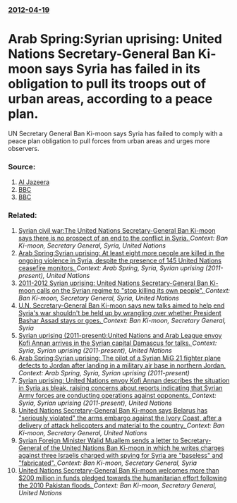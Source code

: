 ### [2012-04-19](/news/2012/04/19/index.md)

# Arab Spring:Syrian uprising: United Nations Secretary-General Ban Ki-moon says Syria has failed in its obligation to pull its troops out of urban areas, according to a peace plan. 

UN Secretary General Ban Ki-moon says Syria has failed to comply with a peace plan obligation to pull forces from urban areas and urges more observers.


### Source:

1. [Al Jazeera](http://www.aljazeera.com/news/middleeast/2012/04/2012419142047543442.html)
2. [BBC](http://www.bbc.co.uk/news/world-middle-east-17765654)
3. [BBC](http://www.bbc.co.uk/news/world-middle-east-17766536)

### Related:

1. [Syrian civil war:The United Nations Secretary-General Ban Ki-moon says there is no prospect of an end to the conflict in Syria. ](/news/2012/12/20/syrian-civil-war-pthe-united-nations-secretary-general-ban-ki-moon-says-there-is-no-prospect-of-an-end-to-the-conflict-in-syria.md) _Context: Ban Ki-moon, Secretary General, Syria, United Nations_
2. [Arab Spring:Syrian uprising: At least eight more people are killed in the ongoing violence in Syria, despite the presence of 145 United Nations ceasefire monitors. ](/news/2012/05/12/arab-spring-psyrian-uprising-at-least-eight-more-people-are-killed-in-the-ongoing-violence-in-syria-despite-the-presence-of-145-united-nat.md) _Context: Arab Spring, Syria, Syrian uprising (2011-present), United Nations_
3. [2011-2012 Syrian uprising: United Nations Secretary-General Ban Ki-moon calls on the Syrian regime to "stop killing its own people". ](/news/2012/01/15/2011a2012-syrian-uprising-punited-nations-secretary-general-ban-ki-moon-calls-on-the-syrian-regime-to-stop-killing-its-own-people.md) _Context: Ban Ki-moon, Secretary General, Syria, United Nations_
4. [U.N. Secretary-General Ban Ki-moon says new talks aimed to help end Syria's war shouldn't be held up by wrangling over whether President Bashar Assad stays or goes. ](/news/2015/10/31/u-n-secretary-general-ban-ki-moon-says-new-talks-aimed-to-help-end-syria-s-war-shouldn-t-be-held-up-by-wrangling-over-whether-president-bas.md) _Context: Ban Ki-moon, Secretary General, Syria_
5. [Syrian uprising (2011-present):United Nations and Arab League envoy Kofi Annan arrives in the Syrian capital Damascus for talks. ](/news/2012/07/8/syrian-uprising-2011apresent-punited-nations-and-arab-league-envoy-kofi-annan-arrives-in-the-syrian-capital-damascus-for-talks.md) _Context: Syria, Syrian uprising (2011-present), United Nations_
6. [Arab Spring:Syrian uprising: The pilot of a Syrian MiG 21 fighter plane defects to Jordan after landing in a military air base in northern Jordan. ](/news/2012/06/21/arab-spring-psyrian-uprising-the-pilot-of-a-syrian-mig-21-fighter-plane-defects-to-jordan-after-landing-in-a-military-air-base-in-northern.md) _Context: Arab Spring, Syria, Syrian uprising (2011-present)_
7. [Syrian uprising: United Nations envoy Kofi Annan describes the situation in Syria as bleak, raising concerns about reports indicating that Syrian Army forces are conducting operations against opponents. ](/news/2012/04/25/syrian-uprising-united-nations-envoy-kofi-annan-describes-the-situation-in-syria-as-bleak-raising-concerns-about-reports-indicating-that-s.md) _Context: Syria, Syrian uprising (2011-present), United Nations_
8. [United Nations Secretary-General Ban Ki-moon says Belarus has "seriously violated" the arms embargo against the Ivory Coast, after a delivery of attack helicopters and material to the country. ](/news/2011/02/28/united-nations-secretary-general-ban-ki-moon-says-belarus-has-seriously-violated-the-arms-embargo-against-the-ivory-coast-after-a-deliver.md) _Context: Ban Ki-moon, Secretary General, United Nations_
9. [Syrian Foreign Minister Walid Muallem sends a letter to Secretary-General of the United Nations Ban Ki-moon in which he writes charges against three Israelis charged with spying for Syria are "baseless" and "fabricated". ](/news/2010/08/5/syrian-foreign-minister-walid-muallem-sends-a-letter-to-secretary-general-of-the-united-nations-ban-ki-moon-in-which-he-writes-charges-again.md) _Context: Ban Ki-moon, Secretary General, Syria_
10. [United Nations Secretary-General Ban Ki-moon welcomes more than $200 million in funds pledged towards the humanitarian effort following the 2010 Pakistan floods. ](/news/2010/08/21/united-nations-secretary-general-ban-ki-moon-welcomes-more-than-200-million-in-funds-pledged-towards-the-humanitarian-effort-following-the.md) _Context: Ban Ki-moon, Secretary General, United Nations_
